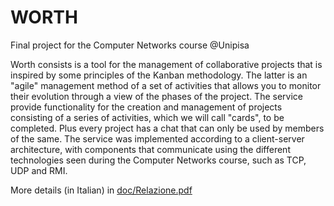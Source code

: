 # WORTH
Final project for the Computer Networks course @Unipisa

Worth consists is a tool for the management of collaborative projects that is inspired by some principles of the Kanban methodology. The latter is an "agile" management method of a set of activities that allows you to monitor their evolution through a view of the phases of the project.
The service provide functionality for the creation and management of projects consisting of a series of activities, which we will call "cards", to be completed. Plus every project has a chat that can only be used by members of the same.
The service was implemented according to a client-server architecture, with components that communicate using the different technologies seen during the Computer Networks course, such as TCP, UDP and RMI.

More details (in Italian) in [doc/Relazione.pdf](https://github.com/fram112/worth/blob/master/doc/Relazione.pdf) 
